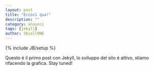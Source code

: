 ```yaml
---
layout: post
title: "Eccoci qua!"
description: ""
category: annunci 
tags: [jekyll]
author: SbiellONE
---
```

{% include JB/setup %}

Questo è il primo post con Jekyll, lo sviluppo del sito è attivo, stiamo
rifacendo la grafica. Stay tuned!
